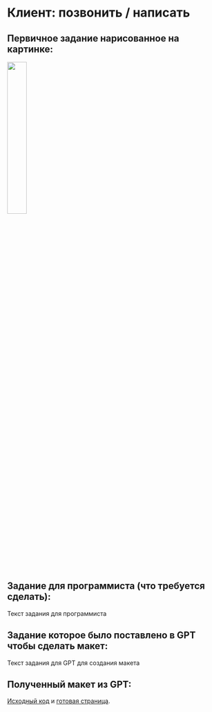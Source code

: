 # Клиент: позвонить / написать

## Первичное задание нарисованное на картинке:
<p >
    <img src="/wiki/client-call-write-contacts.jpg" width="30%">
</p>

## Задание для программиста (что требуется сделать):

Текст задания для программиста

## Задание которое было поставлено в GPT чтобы сделать макет:

Текст задания для GPT для создания макета

## Полученный макет из GPT:

[Исходный код](/wiki/pages/client-call-write-contacts.html) и <a href="https://htmlpreview.github.io?https://github.com/matveynator/restar/blob/main/wiki/pages/client-call-write-contacts.html">готовая страница</a>.
